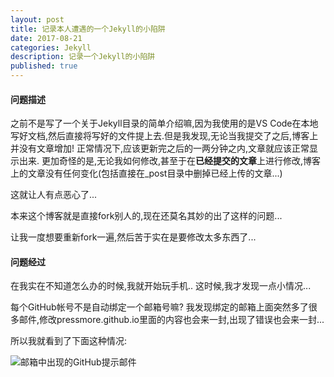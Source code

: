 ```yaml
---
layout: post
title: 记录本人遭遇的一个Jekyll的小陷阱
date: 2017-08-21
categories: Jekyll
description: 记录一个Jekyll的小陷阱
published: true
---
```


#### 问题描述

之前不是写了一个关于Jekyll目录的简单介绍嘛,因为我使用的是VS Code在本地写好文档,然后直接将写好的文件提上去.但是我发现,无论当我提交了之后,博客上并没有文章增加! 正常情况下,应该更新完之后的一两分钟之内,文章就应该正常显示出来.
更加奇怪的是,无论我如何修改,甚至于在**已经提交的文章**上进行修改,博客上的文章没有任何变化(包括直接在_post目录中删掉已经上传的文章...)

这就让人有点恶心了... 

本来这个博客就是直接fork别人的,现在还莫名其妙的出了这样的问题...

让我一度想要重新fork一遍,然后苦于实在是要修改太多东西了...

#### 问题经过

在我实在不知道怎么办的时候,我就开始玩手机.. 这时候,我才发现一点小情况...

每个GitHub帐号不是自动绑定一个邮箱号嘛? 我发现绑定的邮箱上面突然多了很多邮件,修改pressmore.github.io里面的内容也会来一封,出现了错误也会来一封...

所以我就看到了下面这种情况:

![邮箱中出现的GitHub提示邮件]({{site.url}}/assets/Selection_229.png)